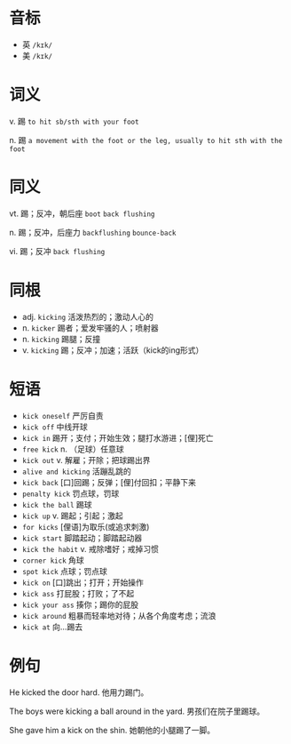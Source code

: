 # 音标

- 英 `/kɪk/`
- 美 `/kɪk/`

# 词义

v. 踢
`to hit sb/sth with your foot`

n. 踢
`a movement with the foot or the leg, usually to hit sth with the foot`

# 同义

vt. 踢；反冲，朝后座
`boot` `back flushing`

n. 踢；反冲，后座力
`backflushing` `bounce-back`

vi. 踢；反冲
`back flushing`

# 同根

- adj. `kicking` 活泼热烈的；激动人心的
- n. `kicker` 踢者；爱发牢骚的人；喷射器
- n. `kicking` 踢腿；反撞
- v. `kicking` 踢；反冲；加速；活跃（kick的ing形式）

# 短语

- `kick oneself` 严厉自责
- `kick off` 中线开球
- `kick in` 踢开；支付；开始生效；腿打水游进；[俚]死亡
- `free kick` n. （足球）任意球
- `kick out` v. 解雇；开除；把球踢出界
- `alive and kicking` 活蹦乱跳的
- `kick back` [口]回踢；反弹；[俚]付回扣；平静下来
- `penalty kick` 罚点球，罚球
- `kick the ball` 踢球
- `kick up` v. 踢起；引起；激起
- `for kicks` [俚语]为取乐(或追求刺激)
- `kick start` 脚踏起动；脚踏起动器
- `kick the habit` v. 戒除嗜好；戒掉习惯
- `corner kick` 角球
- `spot kick` 点球；罚点球
- `kick on` [口]跳出；打开；开始操作
- `kick ass` 打屁股；打败；了不起
- `kick your ass` 揍你；踢你的屁股
- `kick around` 粗暴而轻率地对待；从各个角度考虑；流浪
- `kick at` 向…踢去

# 例句

He kicked the door hard.
他用力踢门。

The boys were kicking a ball around in the yard.
男孩们在院子里踢球。

She gave him a kick on the shin.
她朝他的小腿踢了一脚。


